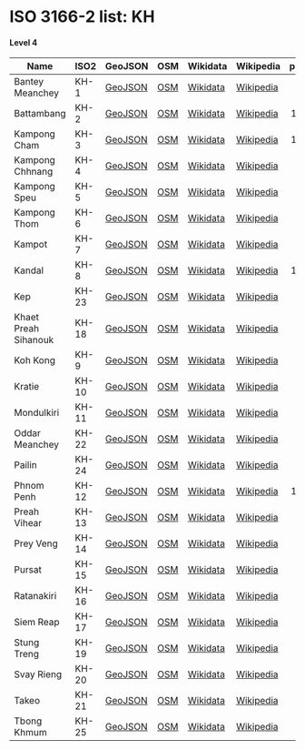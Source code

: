 # ISO 3166-2 list: KH


#### Level 4
Name | ISO2 | GeoJSON | OSM | Wikidata | Wikipedia | population 
--- | --- | --- | --- | --- | --- | --: 
Bantey Meanchey | KH-1 | [GeoJSON](../../geojson/q8/iso2/KH/KH-1.geojson) | [OSM](https://www.openstreetmap.org/relation/2200390) | [Wikidata](https://www.wikidata.org/wiki/Q3817) | [Wikipedia](http://en.wikipedia.org/wiki/de%3ABanteay%20Meanchey) | 678,033
Battambang | KH-2 | [GeoJSON](../../geojson/q8/iso2/KH/KH-2.geojson) | [OSM](https://www.openstreetmap.org/relation/6608542) | [Wikidata](https://www.wikidata.org/wiki/Q810923) | [Wikipedia](http://en.wikipedia.org/wiki/de%3ABattambang%20%28Provinz%29) | 1,036,523
Kampong Cham | KH-3 | [GeoJSON](../../geojson/q8/iso2/KH/KH-3.geojson) | [OSM](https://www.openstreetmap.org/relation/2200442) | [Wikidata](https://www.wikidata.org/wiki/Q142258) | [Wikipedia](http://en.wikipedia.org/wiki/de%3AKampong%20Cham%20%28Provinz%29) | 1,680,694
Kampong Chhnang | KH-4 | [GeoJSON](../../geojson/q8/iso2/KH/KH-4.geojson) | [OSM](https://www.openstreetmap.org/relation/2200303) | [Wikidata](https://www.wikidata.org/wiki/Q877468) | [Wikipedia](http://en.wikipedia.org/wiki/de%3AKampong%20Chhnang%20%28Provinz%29) | 472,616
Kampong Speu | KH-5 | [GeoJSON](../../geojson/q8/iso2/KH/KH-5.geojson) | [OSM](https://www.openstreetmap.org/relation/2215016) | [Wikidata](https://www.wikidata.org/wiki/Q652867) | [Wikipedia](http://en.wikipedia.org/wiki/de%3AKampong%20Speu%20%28Provinz%29) | 716,517
Kampong Thom | KH-6 | [GeoJSON](../../geojson/q8/iso2/KH/KH-6.geojson) | [OSM](https://www.openstreetmap.org/relation/2198944) | [Wikidata](https://www.wikidata.org/wiki/Q502148) | [Wikipedia](http://en.wikipedia.org/wiki/de%3AKampong%20Thom%20%28Provinz%29) | 708,398
Kampot | KH-7 | [GeoJSON](../../geojson/q8/iso2/KH/KH-7.geojson) | [OSM](https://www.openstreetmap.org/relation/2200183) | [Wikidata](https://www.wikidata.org/wiki/Q748470) | [Wikipedia](http://en.wikipedia.org/wiki/de%3AKampot%20%28Provinz%29) | 585,110
Kandal | KH-8 | [GeoJSON](../../geojson/q8/iso2/KH/KH-8.geojson) | [OSM](https://www.openstreetmap.org/relation/2200251) | [Wikidata](https://www.wikidata.org/wiki/Q466031) | [Wikipedia](http://en.wikipedia.org/wiki/de%3AKandal) | 1,265,085
Kep | KH-23 | [GeoJSON](../../geojson/q8/iso2/KH/KH-23.geojson) | [OSM](https://www.openstreetmap.org/relation/2200024) | [Wikidata](https://www.wikidata.org/wiki/Q852089) | [Wikipedia](http://en.wikipedia.org/wiki/en%3AKep%20Province) | 40,280
Khaet Preah Sihanouk | KH-18 | [GeoJSON](../../geojson/q8/iso2/KH/KH-18.geojson) | [OSM](https://www.openstreetmap.org/relation/3279394) | [Wikidata](https://www.wikidata.org/wiki/Q220966) | [Wikipedia](http://en.wikipedia.org/wiki/en%3ASihanoukville%20Province) | 199,902
Koh Kong | KH-9 | [GeoJSON](../../geojson/q8/iso2/KH/KH-9.geojson) | [OSM](https://www.openstreetmap.org/relation/2199066) | [Wikidata](https://www.wikidata.org/wiki/Q466000) | [Wikipedia](http://en.wikipedia.org/wiki/de%3AKoh%20Kong%20%28Provinz%29) | 139,722
Kratie | KH-10 | [GeoJSON](../../geojson/q8/iso2/KH/KH-10.geojson) | [OSM](https://www.openstreetmap.org/relation/2200456) | [Wikidata](https://www.wikidata.org/wiki/Q785896) | [Wikipedia](http://en.wikipedia.org/wiki/de%3AKratie%20%28Provinz%29) | 318,523
Mondulkiri | KH-11 | [GeoJSON](../../geojson/q8/iso2/KH/KH-11.geojson) | [OSM](https://www.openstreetmap.org/relation/2200450) | [Wikidata](https://www.wikidata.org/wiki/Q652830) | [Wikipedia](http://en.wikipedia.org/wiki/de%3AMondulkiri) | 60,811
Oddar Meanchey | KH-22 | [GeoJSON](../../geojson/q8/iso2/KH/KH-22.geojson) | [OSM](https://www.openstreetmap.org/relation/2200402) | [Wikidata](https://www.wikidata.org/wiki/Q629538) | [Wikipedia](http://en.wikipedia.org/wiki/de%3AOddar%20Meanchey) | 185,443
Pailin | KH-24 | [GeoJSON](../../geojson/q8/iso2/KH/KH-24.geojson) | [OSM](https://www.openstreetmap.org/relation/2200322) | [Wikidata](https://www.wikidata.org/wiki/Q506646) | [Wikipedia](http://en.wikipedia.org/wiki/de%3APailin%20%28Provinz%29) | 
Phnom Penh | KH-12 | [GeoJSON](../../geojson/q8/iso2/KH/KH-12.geojson) | [OSM](https://www.openstreetmap.org/relation/2199033) | [Wikidata](https://www.wikidata.org/wiki/Q1850) | [Wikipedia](http://en.wikipedia.org/wiki/en%3APhnom%20Penh) | 1,501,725
Preah Vihear | KH-13 | [GeoJSON](../../geojson/q8/iso2/KH/KH-13.geojson) | [OSM](https://www.openstreetmap.org/relation/2198922) | [Wikidata](https://www.wikidata.org/wiki/Q502151) | [Wikipedia](http://en.wikipedia.org/wiki/de%3APreah%20Vihear%20%28Provinz%29) | 170,852
Prey Veng | KH-14 | [GeoJSON](../../geojson/q8/iso2/KH/KH-14.geojson) | [OSM](https://www.openstreetmap.org/relation/2200477) | [Wikidata](https://www.wikidata.org/wiki/Q856788) | [Wikipedia](http://en.wikipedia.org/wiki/de%3APrey%20Veng%20%28Provinz%29) | 947,357
Pursat | KH-15 | [GeoJSON](../../geojson/q8/iso2/KH/KH-15.geojson) | [OSM](https://www.openstreetmap.org/relation/2200278) | [Wikidata](https://www.wikidata.org/wiki/Q834464) | [Wikipedia](http://en.wikipedia.org/wiki/de%3APursat%20%28Provinz%29) | 397,107
Ratanakiri | KH-16 | [GeoJSON](../../geojson/q8/iso2/KH/KH-16.geojson) | [OSM](https://www.openstreetmap.org/relation/2200301) | [Wikidata](https://www.wikidata.org/wiki/Q747846) | [Wikipedia](http://en.wikipedia.org/wiki/de%3ARatanakiri) | 149,997
Siem Reap | KH-17 | [GeoJSON](../../geojson/q8/iso2/KH/KH-17.geojson) | [OSM](https://www.openstreetmap.org/relation/2200393) | [Wikidata](https://www.wikidata.org/wiki/Q652818) | [Wikipedia](http://en.wikipedia.org/wiki/de%3ASiem%20Reap%20%28Provinz%29) | 896,309
Stung Treng | KH-19 | [GeoJSON](../../geojson/q8/iso2/KH/KH-19.geojson) | [OSM](https://www.openstreetmap.org/relation/2198916) | [Wikidata](https://www.wikidata.org/wiki/Q837889) | [Wikipedia](http://en.wikipedia.org/wiki/de%3AStung%20Treng%20%28Provinz%29) | 111,734
Svay Rieng | KH-20 | [GeoJSON](../../geojson/q8/iso2/KH/KH-20.geojson) | [OSM](https://www.openstreetmap.org/relation/2301441) | [Wikidata](https://www.wikidata.org/wiki/Q751864) | [Wikipedia](http://en.wikipedia.org/wiki/de%3ASvay%20Rieng%20%28Provinz%29) | 482,785
Takeo | KH-21 | [GeoJSON](../../geojson/q8/iso2/KH/KH-21.geojson) | [OSM](https://www.openstreetmap.org/relation/2200220) | [Wikidata](https://www.wikidata.org/wiki/Q613345) | [Wikipedia](http://en.wikipedia.org/wiki/de%3ATakeo%20%28Provinz%29) | 843,931
Tbong Khmum | KH-25 | [GeoJSON](../../geojson/q8/iso2/KH/KH-25.geojson) | [OSM](https://www.openstreetmap.org/relation/3714841) | [Wikidata](https://www.wikidata.org/wiki/Q15623578) | [Wikipedia](http://en.wikipedia.org/wiki/de%3ATbong%20Khmum%20%28Provinz%29) | 754,000
